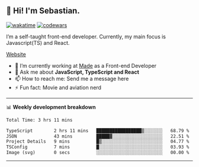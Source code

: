 ## 👋 Hi! I'm Sebastian.

[![wakatime](https://wakatime.com/badge/user/df0036c6-328a-4a39-be9b-e49417ed22a1.svg)](https://wakatime.com/@df0036c6-328a-4a39-be9b-e49417ed22a1)
[![codewars](https://www.codewars.com/users/sebavuye/badges/small)](https://www.codewars.com/users/sebavuye)

I’m a self-taught front-end developer. Currently, my main focus is Javascript(TS) and React.

[Website](https://sebastianvuye.be)

- 🔭 I’m currently working at [Made](https://made.be/) as a Front-end Developer
- 💬 Ask me about **JavaScript, TypeScript and React**
- 📫 How to reach me: Send me a message here
- ⚡ Fun fact: Movie and aviation nerd

-------

📊 **Weekly development breakdown**

<!--START_SECTION:waka-->

```txt
Total Time: 3 hrs 11 mins

TypeScript        2 hrs 11 mins   █████████████████▒░░░░░░░   68.79 %
JSON              43 mins         █████▓░░░░░░░░░░░░░░░░░░░   22.51 %
Project Details   9 mins          █▒░░░░░░░░░░░░░░░░░░░░░░░   04.77 %
TSConfig          7 mins          █░░░░░░░░░░░░░░░░░░░░░░░░   03.93 %
Image (svg)       0 secs          ░░░░░░░░░░░░░░░░░░░░░░░░░   00.00 %
```

<!--END_SECTION:waka-->
-------
